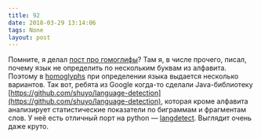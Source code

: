 ```yaml
---
title: 92
date: 2018-03-29 13:14:06
tags: None
layout: post
---
```


Помните, я делал [пост про гомоглифы](https://t.me/itgram_channel/77)? Там я, в числе прочего, писал, почему язык не определить по нескольким буквам из алфавита. Поэтому в [homoglyphs](https://github.com/orsinium/homoglyphs) при определении языка выдается несколько вариантов. Так вот, ребята из Google когда-то сделали Java-библиотеку [https://github.com/shuyo/language-detection](https://github.com/shuyo/language-detection), которая кроме алфавита анализирует статистические показатели по биграммам и фрагментам слов. У неё есть отличный порт на python — [langdetect](https://github.com/Mimino666/langdetect). Выглядит очень даже круто.
